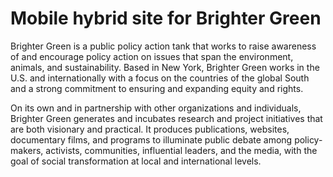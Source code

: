 Mobile hybrid site for Brighter Green
==========================

Brighter Green is a public policy action tank that works to raise awareness of and encourage policy action on issues that span the environment, animals, and sustainability. Based in New York, Brighter Green works in the U.S. and internationally with a focus on the countries of the global South and a strong commitment to ensuring and expanding equity and rights.

On its own and in partnership with other organizations and individuals, Brighter Green generates and incubates research and project initiatives that are both visionary and practical. It produces publications, websites, documentary films, and programs to illuminate public debate among policy-makers, activists, communities, influential leaders, and the media, with the goal of social transformation at local and international levels. 
